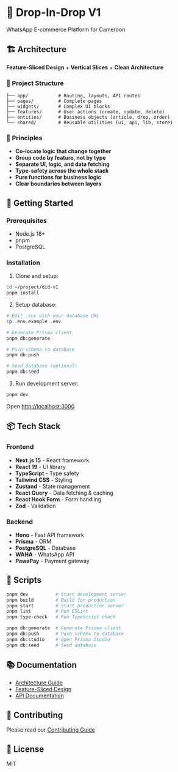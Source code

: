 # 🚀 Drop-In-Drop V1

WhatsApp E-commerce Platform for Cameroon

## 🏗️ Architecture

**Feature-Sliced Design** + **Vertical Slices** + **Clean Architecture**

### 📁 Project Structure

```
├── app/           # Routing, layouts, API routes
├── pages/         # Complete pages
├── widgets/       # Complex UI blocks
├── features/      # User actions (create, update, delete)
├── entities/      # Business objects (article, drop, order)
└── shared/        # Reusable utilities (ui, api, lib, store)
```

### 🎯 Principles

- **Co-locate logic that change together**
- **Group code by feature, not by type**
- **Separate UI, logic, and data fetching**
- **Type-safety across the whole stack**
- **Pure functions for business logic**
- **Clear boundaries between layers**

## 🚀 Getting Started

### Prerequisites

- Node.js 18+
- pnpm
- PostgreSQL

### Installation

1. Clone and setup:
```bash
cd ~/project/did-v1
pnpm install
```

2. Setup database:
```bash
# Edit .env with your database URL
cp .env.example .env

# Generate Prisma client
pnpm db:generate

# Push schema to database
pnpm db:push

# Seed database (optional)
pnpm db:seed
```

3. Run development server:
```bash
pnpm dev
```

Open [http://localhost:3000](http://localhost:3000)

## 📦 Tech Stack

### Frontend
- **Next.js 15** - React framework
- **React 19** - UI library
- **TypeScript** - Type safety
- **Tailwind CSS** - Styling
- **Zustand** - State management
- **React Query** - Data fetching & caching
- **React Hook Form** - Form handling
- **Zod** - Validation

### Backend
- **Hono** - Fast API framework
- **Prisma** - ORM
- **PostgreSQL** - Database
- **WAHA** - WhatsApp API
- **PawaPay** - Payment gateway

## 🧪 Scripts

```bash
pnpm dev          # Start development server
pnpm build        # Build for production
pnpm start        # Start production server
pnpm lint         # Run ESLint
pnpm type-check   # Run TypeScript check

pnpm db:generate  # Generate Prisma client
pnpm db:push      # Push schema to database
pnpm db:studio    # Open Prisma Studio
pnpm db:seed      # Seed database
```

## 📚 Documentation

- [Architecture Guide](./docs/ARCHITECTURE.md)
- [Feature-Sliced Design](https://feature-sliced.design/)
- [API Documentation](./docs/API.md)

## 🤝 Contributing

Please read our [Contributing Guide](./CONTRIBUTING.md)

## 📄 License

MIT
